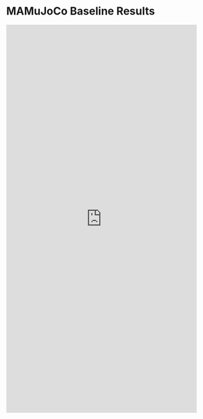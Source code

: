 # MAMuJoCo Baseline Results
<iframe src="https://wandb.ai/off-the-grid-marl-team/public-baselines/reports/MAMuJoCo-Baseline-Results--Vmlldzo3MTM3OTky" style="border:none;height:1024px;width:100%">
